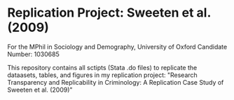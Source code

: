 # Replication Project: Sweeten et al. (2009)
For the MPhil in Sociology and Demography, University of Oxford 
Candidate Number: 1030685


This repository contains all sctipts (Stata .do files) to replicate the dataasets, tables, and figures in my replication project: 
"Research Transparency and Replicability in Criminology: A Replication Case Study of Sweeten et al. (2009)" 
